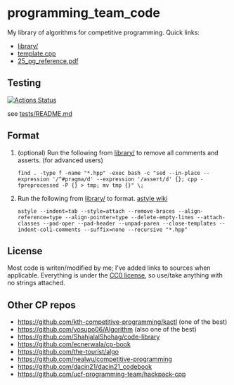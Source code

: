 # programming_team_code

My library of algorithms for competitive programming. Quick links:

- [library/](https://github.com/lrvideckis/programming_team_code/tree/master/library)
- [template.cpp](https://github.com/lrvideckis/programming_team_code/blob/master/library/contest/template.cpp)
- [25_pg_reference.pdf](https://github.com/lrvideckis/programming_team_code/blob/master/25_pg_reference.pdf)

## Testing
[![Actions Status](https://github.com/lrvideckis/programming_team_code/workflows/verify/badge.svg)](https://github.com/lrvideckis/programming_team_code/actions)

see [tests/README.md](https://github.com/lrvideckis/programming_team_code/blob/master/tests/README.md)

## Format

1. (optional) Run the following from [library/](https://github.com/lrvideckis/programming_team_code/tree/master/library) to remove all comments and asserts. (for advanced users)
   ```
   find . -type f -name "*.hpp" -exec bash -c "sed --in-place --expression '/^#pragma/d' --expression '/assert/d' {}; cpp -fpreprocessed -P {} > tmp; mv tmp {}" \;
   ```

2. Run the following from [library/](https://github.com/lrvideckis/programming_team_code/tree/master/library) to format. [astyle wiki](http://astyle.sourceforge.net/astyle.html)
   ```
   astyle --indent=tab --style=attach --remove-braces --align-reference=type --align-pointer=type --delete-empty-lines --attach-classes --pad-oper --pad-header --unpad-paren --close-templates --indent-col1-comments --suffix=none --recursive "*.hpp"
   ```

## License

Most code is writen/modified by me; I've added links to sources when applicable. Everything is under the [CC0 license](https://creativecommons.org/publicdomain/zero/1.0/), so use/take anything with no strings attached.

## Other CP repos

- https://github.com/kth-competitive-programming/kactl (one of the best)
- https://github.com/yosupo06/Algorithm (also one of the best)
- https://github.com/ShahjalalShohag/code-library
- https://github.com/ecnerwala/cp-book
- https://github.com/the-tourist/algo
- https://github.com/nealwu/competitive-programming
- https://github.com/dacin21/dacin21_codebook
- https://github.com/ucf-programming-team/hackpack-cpp
